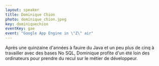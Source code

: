 ```yaml
---
layout: speaker
title: Dominique Chion
photo: dominique_chion.jpeg
key: dominiquechion
eventKey: gae
event: "Google App Engine in \"Z\" air"
---
```


Après une quinzaine d'années à fauire du Java et un peu plus de cinq à travailler avec des bases No SQL, Dominique profite d'un été loin des ordinateurs pour prendre du recul sur le métier de développeur.